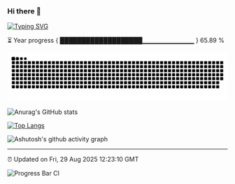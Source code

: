### Hi there 👋

[![Typing SVG](https://readme-typing-svg.demolab.com?font=Fira+Code&pause=1000&color=1878F7&width=435&lines=%E6%8B%89%E5%90%89%E5%A1%94%E5%B0%BC%E7%9A%84%E9%B9%A6%E9%B9%89%E4%BC%9A%E7%AC%91)](https://git.io/typing-svg)

⏳ Year progress { ███████████████████▁▁▁▁▁▁▁▁▁▁▁ } 65.89 %

<picture>
  <source media="(prefers-color-scheme: dark)" srcset="https://raw.githubusercontent.com/NotHimmel/NotHimmel/output/github-contribution-grid-snake-dark.svg">
  <source media="(prefers-color-scheme: light)" srcset="https://raw.githubusercontent.com/NotHimmel/NotHimmel/output/github-contribution-grid-snake.svg">
  <img alt="github contribution grid snake animation" src="https://raw.githubusercontent.com/NotHimmel/NotHimmel/output/github-contribution-grid-snake.svg">
</picture>

![Anurag's GitHub stats](https://github-readme-stats.vercel.app/api?username=NotHimmel&show_icons=true&theme=buefy)

[![Top Langs](https://github-readme-stats.vercel.app/api/top-langs/?username=NotHimmel&layout=compact)](https://github.com/anuraghazra/github-readme-stats)

![Ashutosh's github activity graph](https://github-readme-activity-graph.vercel.app/graph?username=NotHimmel&theme=minimal)

---

⏰ Updated on Fri, 29 Aug 2025 12:23:10 GMT

![Progress Bar CI](https://github.com/NotHimmel/NotHimmel/workflows/Progress%20Bar%20CI/badge.svg)

